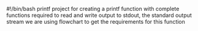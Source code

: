 #!/bin/bash
printf project for creating a printf function with complete functions required to read and write output to stdout, the standard output stream we are using flowchart to get the requirements for this function
